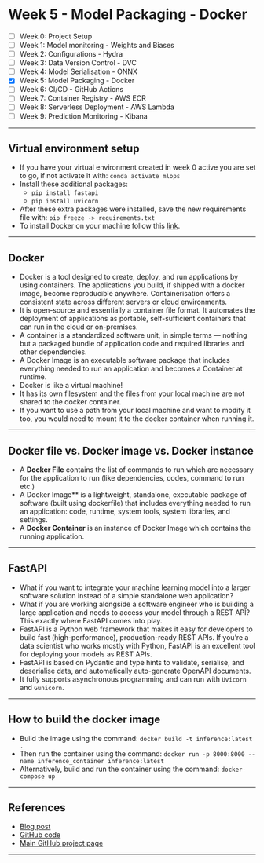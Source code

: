 # Week 5 - Model Packaging - Docker 
- [ ] Week 0: Project Setup
- [ ] Week 1: Model monitoring - Weights and Biases
- [ ] Week 2: Configurations - Hydra
- [ ] Week 3: Data Version Control - DVC
- [ ] Week 4: Model Serialisation - ONNX
- [x] Week 5: Model Packaging - Docker
- [ ] Week 6: CI/CD - GitHub Actions
- [ ] Week 7: Container Registry - AWS ECR
- [ ] Week 8: Serverless Deployment - AWS Lambda
- [ ] Week 9: Prediction Monitoring - Kibana
***


## Virtual environment setup
- If you have your virtual environment created in week 0 active you are set to go, if not activate it with: `conda activate mlops`
- Install these additional packages:
    - `pip install fastapi`
    - `pip install uvicorn`
- After these extra packages were installed, save the new requirements file with: `pip freeze -> requirements.txt`
- To install Docker on your machine follow this [link](https://github.com/kyaiooiayk/Docker-Notes).
***

## Docker
- Docker is a tool designed to create, deploy, and run applications by using containers. The applications you build, if shipped with a docker image, become reproducible anywhere. Containerisation offers a consistent state across different servers or cloud environments.
- It is open-source and essentially a container file format. It automates the deployment of applications as portable, self-sufficient containers that can run in the cloud or on-premises.
- A container is a standardized software unit, in simple terms — nothing but a packaged bundle of application code and required libraries and other dependencies.
- A Docker Image is an executable software package that includes everything needed to run an application and becomes a Container at runtime.
- Docker is like a virtual machine!
- It has its own filesystem and the files from your local machine are not shared to the docker container.
- If you want to use a path from your local machine and want to modify it too, you would need to mount it to the docker container when running it.
***

## Docker file vs. Docker image vs. Docker instance
- A **Docker File** contains the list of commands to run which are necessary for the application to run (like dependencies, codes, command to run etc.)
- A Docker Image** is a lightweight, standalone, executable package of software (built using dockerfile) that includes everything needed to run an application: code, runtime, system tools, system libraries, and settings.
- A **Docker Container** is an instance of Docker Image which contains the running application.
***

## FastAPI
- What if you want to integrate your machine learning model into a larger software solution instead of a simple standalone web application?
- What if you are working alongside a software engineer who is building a large application and needs to access your model through a REST API? This exactly where FastAPI comes into play.
- FastAPI is a Python web framework that makes it easy for developers to build fast (high-performance), production-ready REST APIs. If you’re a data scientist who works mostly with Python, FastAPI is an excellent tool for deploying your models as REST APIs. 
- FastAPI is based on Pydantic and type hints to validate, serialise, and deserialise data, and automatically auto-generate OpenAPI documents. 
- It fully supports asynchronous programming and can run with `Uvicorn` and `Gunicorn`. 
***

## How to build the docker image
- Build the image using the command: `docker build -t inference:latest .`
- Then run the container using the command: `docker run -p 8000:8000 --name inference_container inference:latest`
- Alternatively, build and run the container using the command: `docker-compose up`
***

## References
- [Blog post](https://www.ravirajag.dev/blog/mlops-docker)
- [GitHub code](https://github.com/graviraja/MLOps-Basics/tree/main/week_5_docker)
- [Main GitHub project page](https://github.com/graviraja/MLOps-Basics)
***
